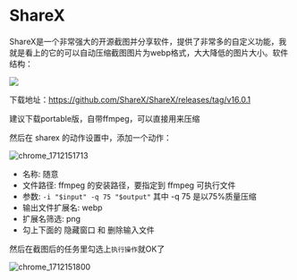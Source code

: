 # ShareX

ShareX是一个非常强大的开源截图并分享软件，提供了非常多的自定义功能，我就是看上的它的可以自动压缩截图图片为webp格式，大大降低的图片大小。软件结构：

![](https://cdn.bangwu.top/img/202312181628293.webp)

下载地址：https://github.com/ShareX/ShareX/releases/tag/v16.0.1

建议下载portable版，自带ffmpeg，可以直接用来压缩

然后在 sharex 的动作设置中，添加一个动作：

![chrome_1712151713](https://cdn.bangwu.top/img/chrome_1712151713.webp)

- 名称: 随意
- 文件路径: ffmpeg 的安装路径，要指定到 ffmpeg 可执行文件
- 参数: `-i "$input" -q 75 "$output"` 其中 -q 75 是以75%质量压缩
- 输出文件扩展名: webp
- 扩展名筛选: png
- 勾上下面的 隐藏窗口 和 删除输入文件

然后在截图后的任务里勾选上`执行操作`就OK了

![chrome_1712151800](https://cdn.bangwu.top/img/chrome_1712151800.webp)